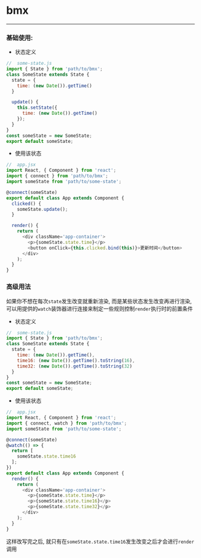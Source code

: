 # bmx

---

### 基础使用:

- 状态定义

```javascript
//  some-state.js
import { State } from 'path/to/bmx';
class SomeState extends State {
  state = {
    time: (new Date()).getTime()
  }

  update() {
    this.setState({
      time: (new Date()).getTime()
    });
  }
}
const someState = new SomeState;
export default someState;
```

- 使用该状态

```javascript
//  app.jsx
import React, { Component } from 'react';
import { connect } from 'path/to/bmx';
import someState from 'path/to/some-state';

@connect(someState)
export default class App extends Component {
  clicked() {
    someState.update();
  }

  render() {
    return (
      <div className='app-container'>
        <p>{someState.state.time}</p>
        <button onClick={this.clicked.bind(this)}>更新时间</button>
      </div>
    );
  }
}
```

### 高级用法

如果你不想在每次`state`发生改变就重新渲染, 而是某些状态发生改变再进行渲染, 可以用提供的`watch`装饰器进行连接来制定一些规则控制`render`执行时的前置条件

- 状态定义
```javascript
//  some-state.js
import { State } from 'path/to/bmx';
class SomeState extends State {
  state = {
    time: (new Date()).getTime(),
    time16: (new Date()).getTime().toString(16),
    time32: (new Date()).getTime().toString(32)
  }
}
const someState = new SomeState;
export default someState;
```

- 使用该状态

```javascript
//  app.jsx
import React, { Component } from 'react';
import { connect, watch } from 'path/to/bmx';
import someState from 'path/to/some-state';

@connect(someState)
@watch(() => {
  return [
    someState.state.time16
  ];
})
export default class App extends Component {
  render() {
    return (
      <div className='app-container'>
        <p>{someState.state.time}</p>
        <p>{someState.state.time16}</p>
        <p>{someState.state.time32}</p>
      </div>
    );
  }
}
```

这样改写完之后, 就只有在`someState.state.time16`发生改变之后才会进行`render`调用

